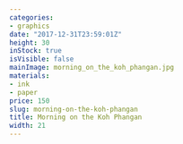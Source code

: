 ```yaml
---
categories:
- graphics
date: "2017-12-31T23:59:01Z"
height: 30
inStock: true
isVisible: false
mainImage: morning_on_the_koh_phangan.jpg
materials:
- ink
- paper
price: 150
slug: morning-on-the-koh-phangan
title: Morning on the Koh Phangan
width: 21
---
```


